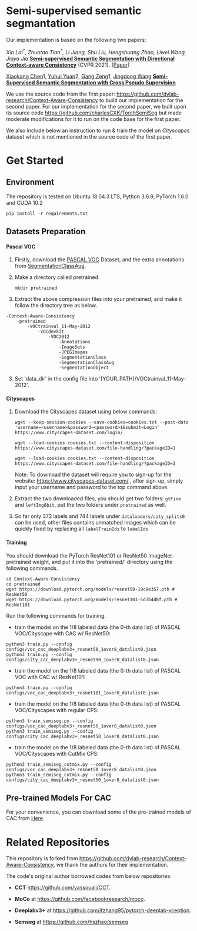 # Semi-supervised semantic segmantation
Our implementation is based on the following two papers:

*Xin Lai<sup>\*</sup>, Zhuotao Tian<sup>\*</sup>, Li Jiang, Shu Liu, Hengshuang Zhao, Liwei Wang, Jiaya Jia* [**Semi-supervised Semantic Segmentation with Directional Context-aware Consistency**](https://jiaya.me/papers/semiseg_cvpr21.pdf)  (CVPR 2021). [[Paper]](https://jiaya.me/papers/semiseg_cvpr21.pdf)

[Xiaokang Chen](https://charlescxk.github.io/)1, [Yuhui Yuan](https://scholar.google.com/citations?user=PzyvzksAAAAJ&hl=zh-CN)2, [Gang Zeng](https://www.cis.pku.edu.cn/info/1177/1378.htm)1, [Jingdong Wang](https://jingdongwang2017.github.io/) **[Semi-Supervised Semantic Segmentation with Cross Pseudo Supervision](https://arxiv.org/abs/2106.01226)** 

We use the source code from the first paper: https://github.com/dvlab-research/Context-Aware-Consistency to build our implementation for the second paper. For our implementation for the second paper, we built upon its source code https://github.com/charlesCXK/TorchSemiSeg but made moderate modifications for it to run on the code base for the first paper.

We also include below an instruction to run & train the model on *Cityscapes* dataset which is not mentioned in the source code of the first paper.

# Get Started
## Environment
The repository is tested on Ubuntu 18.04.3 LTS, Python 3.6.9, PyTorch 1.6.0 and CUDA 10.2
```
pip install -r requirements.txt
```

## Datasets Preparation

#### Pascal VOC

1. Firstly, download the [PASCAL VOC](http://host.robots.ox.ac.uk/pascal/VOC/voc2012/VOCtrainval_11-May-2012.tar) Dataset, and the extra annotations from [SegmentationClassAug](https://www.dropbox.com/s/oeu149j8qtbs1x0/SegmentationClassAug.zip?dl=0).

2. Make a directory called pretrained.

   ````
   mkdir pretrained

2. Extract the above compression files into your pretrained, and make it follow the directory tree as below.

```
-Context-Aware-Consistency
	-pretrained
        -VOCtrainval_11-May-2012
            -VOCdevkit
                -VOC2012
                    -Annotations
                    -ImageSets
                    -JPEGImages
                    -SegmentationClass
                    -SegmentationClassAug
                    -SegmentationObject
```

3. Set 'data_dir' in the config file into '[YOUR_PATH]/VOCtrainval_11-May-2012'.

#### Cityscapes

1. Download the Cityscapes dataset using below commands:

   ```
   wget --keep-session-cookies --save-cookies=cookies.txt --post-data 'username=<username>&password=<password>$&submit=Login' https://www.cityscapes-dataset.com/login/
   
   wget --load-cookies cookies.txt --content-disposition https://www.cityscapes-dataset.com/file-handling/?packageID=1
   
   wget --load-cookies cookies.txt --content-disposition https://www.cityscapes-dataset.com/file-handling/?packageID=3
   ```

   Note: To download the dataset will require you to sign-up for the website: https://www.cityscapes-dataset.com/ , after sign-up, simply input your username and password to the top command above.

2. Extract the two downloaded files, you should get two folders: `gtFine` and `leftImg8bit`, put the two folders under `pretrained` as well.

3. So far only 372 labels and 744 labels under `dataloaders/city_splits0` can be used, other files contains unmatched images which can be quickly fixed by replacing all `labelTrainIds` to `labelIds`

#### Training

You should download the PyTorch ResNet101 or ResNet50 ImageNet-pretrained weight, and put it into the 'pretrained/' directory using the following commands.

```
cd Context-Aware-Consistency
cd pretrained
wget https://download.pytorch.org/models/resnet50-19c8e357.pth # ResNet50
wget https://download.pytorch.org/models/resnet101-5d3b4d8f.pth # ResNet101
```

Run the following commands for training.

- train the model on the 1/8 labeled data (the 0-th data list) of PASCAL VOC/Cityscape with CAC w/ ResNet50:
```
python3 train.py --config configs/voc_cac_deeplabv3+_resnet50_1over8_datalist0.json
python3 train.py --config configs/city_cac_deeplabv3+_resnet50_1over8_datalist0.json
```

- train the model on the 1/8 labeled data (the 0-th data list) of PASCAL VOC with CAC w/ ResNet101:
```
python3 train.py --config configs/voc_cac_deeplabv3+_resnet101_1over8_datalist0.json
```

- train the model on the 1/8 labeled data (the 0-th data list) of PASCAL VOC/Cityscapes with regular CPS:

```
python3 train_semiseg.py --config configs/voc_cac_deeplabv3+_resnet50_1over8_datalist0.json
python3 train_semiseg.py --config configs/city_cac_deeplabv3+_resnet50_1over8_datalist0.json
```

- train the model on the 1/8 labeled data (the 0-th data list) of PASCAL VOC/Cityscapes with CutMix CPS:

```
python3 train_semiseg_cutmix.py --config configs/voc_cac_deeplabv3+_resnet50_1over8_datalist0.json
python3 train_semiseg_cutmix.py --config configs/city_cac_deeplabv3+_resnet50_1over8_datalist0.json
```

## Pre-trained Models For CAC

For your convenience, you can download some of the pre-trained models of CAC from [Here](https://mycuhk-my.sharepoint.com/:f:/g/personal/1155154502_link_cuhk_edu_hk/EpHdT2JFT11FpsUc4jHE3CoB2wUZ5tQo_W0QzzqHdNtF-A?e=yx2Xha).

# Related Repositories

This repository is forked from https://github.com/dvlab-research/Context-Aware-Consistency, we thank the authors for their implementation.

The code's original author borrowed codes from below repositories:

- **CCT** https://github.com/yassouali/CCT.

- **MoCo** at https://github.com/facebookresearch/moco. 
- **Deeplabv3+** at https://github.com/jfzhang95/pytorch-deeplab-xception.
- **Semseg** at https://github.com/hszhao/semseg
